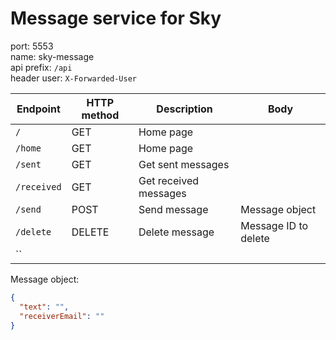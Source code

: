 # Message service for Sky

port: 5553  
name: sky-message  
api prefix: `/api`  
header user: `X-Forwarded-User`

| Endpoint    | HTTP method | Description           | Body                 | 
|-------------|-------------|-----------------------|----------------------|
| `/`         | GET         | Home page             |                      | 
| `/home`     | GET         | Home page             |                      | 
| `/sent`     | GET         | Get sent messages     |                      | 
| `/received` | GET         | Get received messages |                      | 
| `/send`     | POST        | Send message          | Message object       | 
| `/delete`   | DELETE      | Delete message        | Message ID to delete | 
| ``          |             |                       |                      | 

Message object:

```json
{
  "text": "",
  "receiverEmail": ""
}
```


